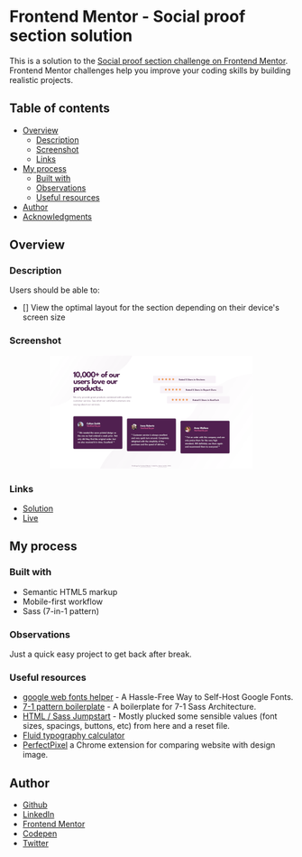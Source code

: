 # Frontend Mentor - Social proof section solution

This is a solution to the [Social proof section challenge on Frontend Mentor](https://www.frontendmentor.io/challenges/social-proof-section-6e0qTv_bA). Frontend Mentor challenges help you improve your coding skills by building realistic projects. 

## Table of contents

- [Overview](#overview)
  - [Description](#description)
  - [Screenshot](#screenshot)
  - [Links](#links)
- [My process](#my-process)
  - [Built with](#built-with)
  - [Observations](#observations)
  - [Useful resources](#useful-resources)
- [Author](#author)
- [Acknowledgments](#acknowledgments)

## Overview

### Description

Users should be able to:

- [] View the optimal layout for the section depending on their device's screen size

### Screenshot

<p align="center">
  <img width="360" src="screenshot.png">
</p>

### Links

- [Solution](...)
- [Live](https://je-jo.github.io/social-proof-section/)

## My process

### Built with

- Semantic HTML5 markup
- Mobile-first workflow
- Sass (7-in-1 pattern)

### Observations

Just a quick easy project to get back after break.

### Useful resources

- [google web fonts helper](https://gwfh.mranftl.com/fonts) - A Hassle-Free Way to Self-Host Google Fonts.
- [7-1 pattern boilerplate](https://github.com/KittyGiraudel/sass-boilerplate/tree/master/stylesheets) - A boilerplate for 7-1 Sass Architecture.
- [HTML / Sass Jumpstart]() - Mostly plucked some sensible values (font sizes, spacings, buttons, etc) from here and a reset file.
- [Fluid typography calculator](https://royalfig.github.io/fluid-typography-calculator/)
- [PerfectPixel](https://www.welldonecode.com/perfectpixel/) a Chrome extension for comparing website with design image.

## Author

- [Github](https://github.com/je-jo)
- [LinkedIn](https://www.linkedin.com/in/jelena-jovicic/)
- [Frontend Mentor](https://www.frontendmentor.io/profile/je-jo)
- [Codepen](https://codepen.io/je-jo)
- [Twitter](https://twitter.com/jelena_jo_)

